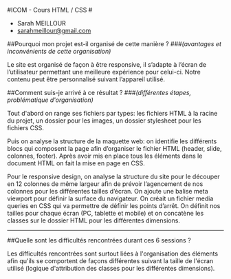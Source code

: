 #ICOM - Cours HTML / CSS #

* Sarah MEILLOUR
* sarahmeillour@gmail.com

##Pourquoi mon projet est-il organisé de cette manière ?
###_(avantages et inconvénients de cette organisation)_

Le site est organisé de façon à être responsive, il s’adapte à l’écran de l’utilisateur permettant une meilleure expérience pour celui-ci. Notre contenu peut être personnalisé suivant l’appareil utilisé.


##Comment suis-je arrivé à ce résultat ?
###_(différentes étapes, problématique d'organisation)_

Tout d'abord on range ses fichiers par types:
les fichiers HTML à la racine du projet, un dossier pour les images, un dossier stylesheet pour les fichiers CSS.

Puis on analyse la structure de la maquette web: on identifie les différents blocs qui composent la page afin d’organiser le fichier HTML (header, slide, colonnes, footer). 
Après avoir mis en place tous les éléments dans le document HTML on fait la mise en page en CSS.

Pour le responsive design, on analyse la structure du site pour le découper en 12 colonnes de même largeur afin de prévoir l’agencement de nos colonnes pour les différentes tailles d’écran. On ajoute une balise meta viewport pour définir la surface du navigateur. On créait un fichier media queries en CSS qui va permettre de définir les points d’arrêt. On définit nos tailles pour chaque écran (PC, tablette et mobile) et on concatène les classes sur le dossier HTML pour les différentes dimensions.


---
##Quelle sont les difficultés rencontrées durant ces 6 sessions ?

Les difficultés rencontrées sont surtout liées à l'organisation des éléments afin qu'ils se comportent de façons différentes suivant la taille de l'écran utilisé (logique d'attribution des classes pour les différentes dimensions).